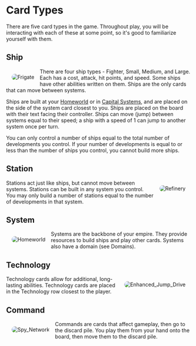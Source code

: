 # Card Types

There are five card types in the game. Throughout play, you will be interacting with each of these at some point, so it's good to familiarize yourself with them.

## Ship

<img class="card" style="float: left; border-radius: 15px; margin: 15px; overflow: hidden;" src="https://www.starcomgame.com/cards/Frigate-thumb.webp" alt="Frigate" />

There are four ship types - Fighter, Small, Medium, and Large. Each has a cost, attack, hit points, and speed. Some ships have other abilities written on them. Ships are the only cards that can move between systems.

Ships are built at your [Homeworld](https://www.starcomgame.com/card-database?selectedCard=Homeworld) or in [Capital Systems](https://www.starcomgame.com/card-database?selectedCard=Drummond), and are placed on the side of the system card closest to you. Ships are placed on the board with their text facing their controller. Ships can move (jump) between systems equal to their speed; a ship with a speed of 1 can jump to another system once per turn.

You can only control a number of ships equal to the total number of developments you control. If your number of developments is equal to or less than the number of ships you control, you cannot build more ships.

<div class="page-break"></div>

## Station

<img class="card" style="float: right; border-radius: 15px; margin: 15px; overflow: hidden;" src="https://www.starcomgame.com/cards/Refinery-thumb.webp" alt="Refinery" />

Stations act just like ships, but cannot move between systems. Stations can be built in any system you control. You may only build a number of stations equal to the number of developments in that system.

## System

<img class="card system" style="float: left; border-radius: 15px; margin: 15px; overflow: hidden;" src="https://www.starcomgame.com/cards/Homeworld-thumb.webp" alt="Homeworld" />

Systems are the backbone of your empire. They provide resources to build ships and play other cards. Systems also have a domain (see Domains).

<div class="page-break"></div>

## Technology

<img class="card" style="float: right; border-radius: 15px; margin: 15px; overflow: hidden;" src="https://www.starcomgame.com/cards/Enhanced_Jump_Drive-thumb.webp" alt="Enhanced_Jump_Drive" />

Technology cards allow for additional, long-lasting abilities. Technology cards are placed in the Technology row closest to the player.


## Command

<img class="card" style="float: left; border-radius: 15px; margin: 15px; overflow: hidden;" src="https://www.starcomgame.com/cards/Spy_Network-thumb.webp" alt="Spy_Network" />

Commands are cards that affect gameplay, then go to the discard pile. You play them from your hand onto the board, then move them to the discard pile.

<style>
  h2, footer {
    clear: both;
  }
</style>